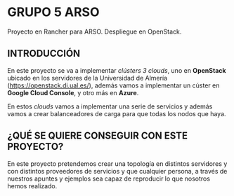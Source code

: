 # GRUPO 5 ARSO
Proyecto en Rancher para ARSO. Despliegue en OpenStack.

## INTRODUCCIÓN

En este proyecto se va a implementar *clústers 3 clouds*, uno en **OpenStack** ubicado en los servidores de la Universidad de Almería (https://openstack.di.ual.es/), además vamos a implementar un cúster en **Google Cloud Console**, y otro más en **Azure**. 

En estos *clouds* vamos a implementar una serie de servicios y además vamos a crear balanceadores de carga para que todas los nodos que haya. 

## ¿QUÉ SE QUIERE CONSEGUIR CON ESTE PROYECTO?

En este proyecto pretendemos crear una topología en distintos servidores y con distintos proveedores de servicios y que cualquier persona, a través de nuestros apuntes y ejemplos sea capaz de reproducir lo que nosotros hemos realizado.
